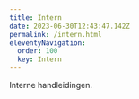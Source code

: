 ```yaml
---
title: Intern
date: 2023-06-30T12:43:47.142Z
permalink: /intern.html
eleventyNavigation:
  order: 100
  key: Intern
---
```

Interne handleidingen.